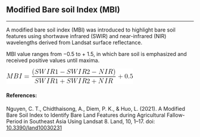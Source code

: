 ## Modified Bare soil Index (MBI)
<hr>

A modified bare soil index (MBI) was introduced to highlight bare soil features using shortwave infrared (SWIR) and near-infrared (NIR) wavelengths derived from Landsat surface reflectance.

MBI value ranges from −0.5 to + 1.5, in which bare soil is emphasized and received positive values until maxima.



<img src="/file/equation.gif"/>


#### References:

Nguyen, C. T., Chidthaisong, A., Diem, P. K., & Huo, L. (2021). A Modified Bare Soil Index to Identify Bare Land Features during Agricultural Fallow-Period in Southeast Asia Using Landsat 8. Land, 10, 1–17. doi: <a href="https://www.mdpi.com/2073-445X/10/3/231">10.3390/land10030231</a>
